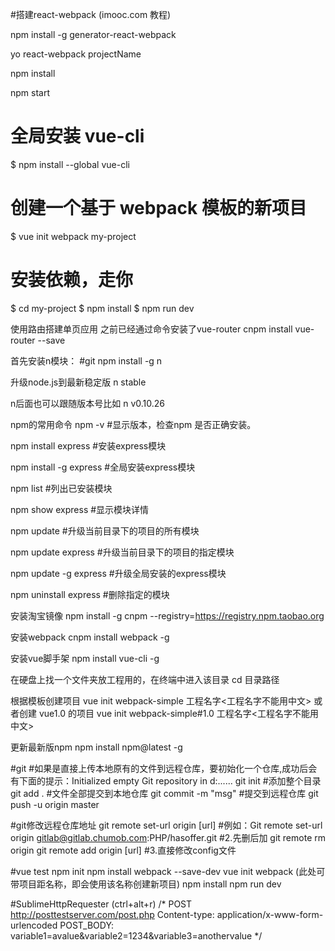 #搭建react-webpack (imooc.com 教程)

npm install -g generator-react-webpack

yo react-webpack projectName

npm install

npm start

# 全局安装 vue-cli
$ npm install --global vue-cli
# 创建一个基于 webpack 模板的新项目
$ vue init webpack my-project
# 安装依赖，走你
$ cd my-project
$ npm install
$ npm run dev

使用路由搭建单页应用
之前已经通过命令安装了vue-router
cnpm install vue-router --save

首先安装n模块：	#git
npm install -g n

升级node.js到最新稳定版
n stable

n后面也可以跟随版本号比如
n v0.10.26





npm的常用命令
npm -v          #显示版本，检查npm 是否正确安装。
 
npm install express   #安装express模块
 
npm install -g express  #全局安装express模块
 
npm list         #列出已安装模块
 
npm show express     #显示模块详情
 
npm update        #升级当前目录下的项目的所有模块
 
npm update express    #升级当前目录下的项目的指定模块
 
npm update -g express  #升级全局安装的express模块
 
npm uninstall express  #删除指定的模块


安装淘宝镜像
npm install -g cnpm --registry=https://registry.npm.taobao.org

安装webpack
cnpm install webpack -g

安装vue脚手架
npm install vue-cli -g

在硬盘上找一个文件夹放工程用的，在终端中进入该目录
cd 目录路径

根据模板创建项目
vue init webpack-simple 工程名字<工程名字不能用中文>
或者创建 vue1.0 的项目
vue init webpack-simple#1.0 工程名字<工程名字不能用中文>

更新最新版npm
npm install npm@latest -g


#git
#如果是直接上传本地原有的文件到远程仓库，要初始化一个仓库,成功后会有下面的提示：Initialized empty Git repository in d:......
git init 
#添加整个目录
 git add . 
#文件全部提交到本地仓库
git commit -m "msg"
#提交到远程仓库
git push -u origin master

 #git修改远程仓库地址
 git remote set-url origin [url]
#例如：Git remote set-url origin gitlab@gitlab.chumob.com:PHP/hasoffer.git
#2.先删后加
git remote rm origin
git remote add origin [url]
#3.直接修改config文件




#vue test
npm init
npm install webpack --save-dev
vue init webpack (此处可带项目距名称，即会使用该名称创建新项目)
npm install 
npm run dev


#SublimeHttpRequester (ctrl+alt+r)
/*
	POST http://posttestserver.com/post.php
	Content-type: application/x-www-form-urlencoded
	POST_BODY:
	variable1=avalue&variable2=1234&variable3=anothervalue
*/